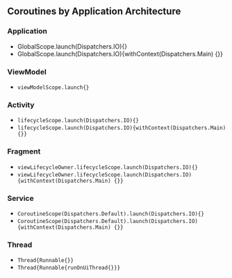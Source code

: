 ## Coroutines by Application Architecture
### Application
- GlobalScope.launch(Dispatchers.IO){}
- GlobalScope.launch(Dispatchers.IO){withContext(Dispatchers.Main) {}}

### ViewModel
- `viewModelScope.launch{}`
  
### Activity
- `lifecycleScope.launch(Dispatchers.IO){}`
- `lifecycleScope.launch(Dispatchers.IO){withContext(Dispatchers.Main) {}}`

### Fragment  
- `viewLifecycleOwner.lifecycleScope.launch(Dispatchers.IO){}`
- `viewLifecycleOwner.lifecycleScope.launch(Dispatchers.IO){withContext(Dispatchers.Main) {}}`

### Service
- `CoroutineScope(Dispatchers.Default).launch(Dispatchers.IO){}`
- `CoroutineScope(Dispatchers.Default).launch(Dispatchers.IO){withContext(Dispatchers.Main) {}}`

### Thread
- `Thread{Runnable{}}`
- `Thread{Runnable{runOnUiThread{}}}`





